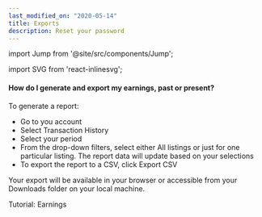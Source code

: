 ```yaml
---
last_modified_on: "2020-05-14"
title: Exports
description: Reset your password
---
```


import Jump from '@site/src/components/Jump';

import SVG from 'react-inlinesvg';

#### How do I generate and export my earnings, past or present?

To generate a report:

* Go to you account
* Select Transaction History
* Select your period
* From the drop-down filters, select either All listings or just for one particular listing. The report data will update based on your selections
* To export the report to a CSV, click Export CSV

Your export will be available in your browser or accessible from your Downloads folder on your local machine.

<Jump to="/guides/advanced/notifications/">Tutorial: Earnings</Jump>
